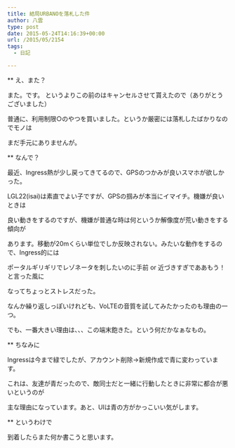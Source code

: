 ```yaml
---
title: 結局URBANOを落札した件
author: 八雲
type: post
date: 2015-05-24T14:16:39+00:00
url: /2015/05/2154
tags:
  - 日記

---
```

** え、また？
  
また。です。 というよりこの前のはキャンセルさせて貰えたので（ありがとうございました）
  
普通に、利用制限○のやつを買いました。というか厳密には落札したばかりなのでモノは
  
まだ手元にありませんが。

** なんで？
  
最近、Ingress熱が少し戻ってきてるので、GPSのつかみが良いスマホが欲しかった。
  
LGL22(isai)は素直でよい子ですが、GPSの掴みが本当にイマイチ。機嫌が良いときは
  
良い動きをするのですが、機嫌が普通な時は何というか解像度が荒い動きをする傾向が
  
あります。移動が20mくらい単位でしか反映されない。みたいな動作をするので、Ingress的には
  
ポータルギリギリでレゾネータを刺したいのに手前 or 近づきすぎでああもう！と言った風に
  
なってちょっとストレスだった。
  
なんか繰り返しっぽいけれども、VoLTEの音質を試してみたかったのも理由の一つ。
  
でも、一番大きい理由は、、、この端末飽きた。という何だかなぁなもの。

** ちなみに
  
Ingressは今まで緑でしたが、アカウント削除→新規作成で青に変わっています。
  
これは、友達が青だったので、敵同士だと一緒に行動したときに非常に都合が悪いというのが
  
主な理由になっています。あと、UIは青の方がかっこいい気がします。

** というわけで
  
到着したらまた何か書こうと思います。
